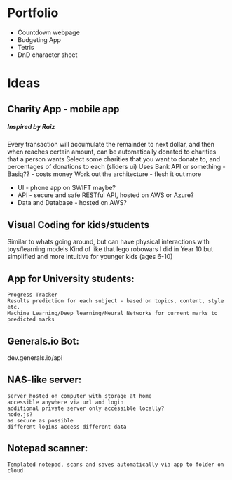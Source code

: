# Portfolio
- Countdown webpage
- Budgeting App
- Tetris
- DnD character sheet



# Ideas

## Charity App - mobile app
##### Inspired by Raiz
Every transaction will accumulate the remainder to next dollar, and then when reaches certain amount, can be automatically donated to charities that a person wants
Select some charities that you want to donate to, and percentages of donations to each (sliders ui)
Uses Bank API or something - Basiq?? - costs money
Work out the architecture - flesh it out more
- UI - phone app on SWIFT maybe?
- API - secure and safe RESTful API, hosted on AWS or Azure?
- Data and Database - hosted on AWS?




## Visual Coding for kids/students
Similar to whats going around, but can have physical interactions with toys/learning models
Kind of like that lego robowars I did in Year 10 but simplified and more intuitive for younger kids (ages 6-10)



## App for University students:
	Progress Tracker
	Results prediction for each subject - based on topics, content, style etc.
	Machine Learning/Deep learning/Neural Networks for current marks to predicted marks



## Generals.io Bot:
dev.generals.io/api



## NAS-like server:
	server hosted on computer with storage at home
	accessible anywhere via url and login
	additional private server only accessible locally?
	node.js?
	as secure as possible
	different logins access different data


## Notepad scanner:
	Templated notepad, scans and saves automatically via app to folder on cloud
